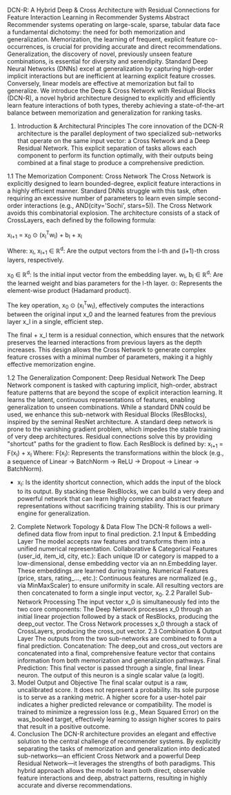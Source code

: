DCN-R: A Hybrid Deep & Cross Architecture with Residual Connections for Feature Interaction Learning in Recommender Systems
Abstract
Recommender systems operating on large-scale, sparse, tabular data face a fundamental dichotomy: the need for both memorization and generalization. Memorization, the learning of frequent, explicit feature co-occurrences, is crucial for providing accurate and direct recommendations. Generalization, the discovery of novel, previously unseen feature combinations, is essential for diversity and serendipity. Standard Deep Neural Networks (DNNs) excel at generalization by capturing high-order implicit interactions but are inefficient at learning explicit feature crosses. Conversely, linear models are effective at memorization but fail to generalize. We introduce the Deep & Cross Network with Residual Blocks (DCN-R), a novel hybrid architecture designed to explicitly and efficiently learn feature interactions of both types, thereby achieving a state-of-the-art balance between memorization and generalization for ranking tasks.

1. Introduction & Architectural Principles
The core innovation of the DCN-R architecture is the parallel deployment of two specialized sub-networks that operate on the same input vector: a Cross Network and a Deep Residual Network. This explicit separation of tasks allows each component to perform its function optimally, with their outputs being combined at a final stage to produce a comprehensive prediction.

1.1 The Memorization Component: Cross Network
The Cross Network is explicitly designed to learn bounded-degree, explicit feature interactions in a highly efficient manner. Standard DNNs struggle with this task, often requiring an excessive number of parameters to learn even simple second-order interactions (e.g., AND(city='Sochi', stars=5)). The Cross Network avoids this combinatorial explosion.
The architecture consists of a stack of CrossLayers, each defined by the following formula:

x<sub>l+1</sub> = x<sub>0</sub> ⊙ (x<sub>l</sub><sup>T</sup>w<sub>l</sub>) + b<sub>l</sub> + x<sub>l</sub>

Where:
x<sub>l</sub>, x<sub>l+1</sub> ∈ ℝ<sup>d</sup>: Are the output vectors from the l-th and (l+1)-th cross layers, respectively.

x<sub>0</sub> ∈ ℝ<sup>d</sup>: Is the initial input vector from the embedding layer.
w<sub>l</sub>, b<sub>l</sub> ∈ ℝ<sup>d</sup>: Are the learned weight and bias parameters for the l-th layer.
⊙: Represents the element-wise product (Hadamard product).

The key operation, x<sub>0</sub> ⊙ (x<sub>l</sub><sup>T</sup>w<sub>l</sub>), effectively computes the interactions between the original input x_0 and the learned features from the previous layer x_l in a single, efficient step.

The final + x_l term is a residual connection, which ensures that the network preserves the learned interactions from previous layers as the depth increases. This design allows the Cross Network to generate complex feature crosses with a minimal number of parameters, making it a highly effective memorization engine.

1.2 The Generalization Component: Deep Residual Network
The Deep Network component is tasked with capturing implicit, high-order, abstract feature patterns that are beyond the scope of explicit interaction learning. It learns the latent, continuous representations of features, enabling generalization to unseen combinations.
While a standard DNN could be used, we enhance this sub-network with Residual Blocks (ResBlocks), inspired by the seminal ResNet architecture. A standard deep network is prone to the vanishing gradient problem, which impedes the stable training of very deep architectures. Residual connections solve this by providing "shortcut" paths for the gradient to flow.
Each ResBlock is defined by:
x<sub>l+1</sub> = F(x<sub>l</sub>) + x<sub>l</sub>
Where:
F(x<sub>l</sub>): Represents the transformations within the block (e.g., a sequence of Linear -> BatchNorm -> ReLU -> Dropout -> Linear -> BatchNorm).
+ x<sub>l</sub>: Is the identity shortcut connection, which adds the input of the block to its output.
By stacking these ResBlocks, we can build a very deep and powerful network that can learn highly complex and abstract feature representations without sacrificing training stability. This is our primary engine for generalization.
2. Complete Network Topology & Data Flow
The DCN-R follows a well-defined data flow from input to final prediction.
2.1 Input & Embedding Layer
The model accepts raw features and transforms them into a unified numerical representation.
Collaborative & Categorical Features (user_id, item_id, city, etc.): Each unique ID or category is mapped to a low-dimensional, dense embedding vector via an nn.Embedding layer. These embeddings are learned during training.
Numerical Features (price, stars, rating_..., etc.): Continuous features are normalized (e.g., via MinMaxScaler) to ensure uniformity in scale.
All resulting vectors are then concatenated to form a single input vector, x<sub>0</sub>.
2.2 Parallel Sub-Network Processing
The input vector x_0 is simultaneously fed into the two core components:
The Deep Network processes x_0 through an initial linear projection followed by a stack of ResBlocks, producing the deep_out vector.
The Cross Network processes x_0 through a stack of CrossLayers, producing the cross_out vector.
2.3 Combination & Output Layer
The outputs from the two sub-networks are combined to form a final prediction.
Concatenation: The deep_out and cross_out vectors are concatenated into a final, comprehensive feature vector that contains information from both memorization and generalization pathways.
Final Prediction: This final vector is passed through a single, final linear neuron. The output of this neuron is a single scalar value (a logit).
3. Model Output and Objective
The final scalar output is a raw, uncalibrated score. It does not represent a probability. Its sole purpose is to serve as a ranking metric. A higher score for a user-hotel pair indicates a higher predicted relevance or compatibility. The model is trained to minimize a regression loss (e.g., Mean Squared Error) on the was_booked target, effectively learning to assign higher scores to pairs that result in a positive outcome.
4. Conclusion
The DCN-R architecture provides an elegant and effective solution to the central challenge of recommender systems. By explicitly separating the tasks of memorization and generalization into dedicated sub-networks—an efficient Cross Network and a powerful Deep Residual Network—it leverages the strengths of both paradigms. This hybrid approach allows the model to learn both direct, observable feature interactions and deep, abstract patterns, resulting in highly accurate and diverse recommendations.
